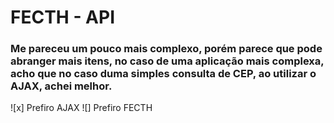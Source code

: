 # FECTH - API

### Me pareceu um pouco mais complexo, porém parece que pode abranger mais itens, no caso de uma aplicação mais complexa, acho que no caso duma simples consulta de CEP, ao utilizar o AJAX, achei melhor.

![x] Prefiro AJAX
![]  Prefiro FECTH
